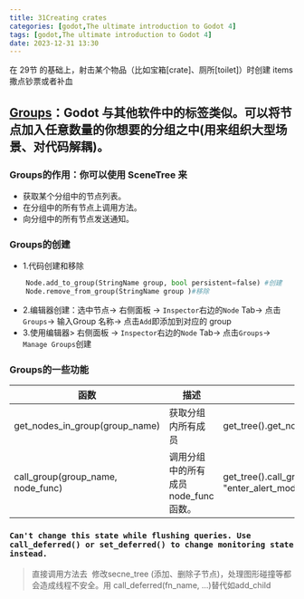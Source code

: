 ```yaml
---
title: 31Creating crates
categories: [godot,The ultimate introduction to Godot 4]
tags: [godot,The ultimate introduction to Godot 4]
date: 2023-12-31 13:30
---
```


在 29节 的基础上，射击某个物品（比如宝箱[crate]、厕所[toilet]）时创建 items 撒点钞票或者补血

## [Groups](https://docs.godotengine.org/zh-cn/4.x/tutorials/scripting/groups.html)：Godot 与其他软件中的标签类似。可以将节点加入任意数量的你想要的分组之中(用来组织大型场景、对代码解耦)。
### Groups的作用：你可以使用 SceneTree 来
- 获取某个分组中的节点列表。
- 在分组中的所有节点上调用方法。
- 向分组中的所有节点发送通知。
### Groups的创建
- 1.代码创建和移除

```python
    Node.add_to_group(StringName group, bool persistent=false) #创建
    Node.remove_from_group(StringName group )#移除
```
- 2.编辑器创建：选中节点-> 右侧面板 -> `Inspector`右边的`Node` Tab-> 点击`Groups`-> 输入Group 名称-> 点击`Add`即添加到对应的 group
- 3.使用编辑器> 右侧面板 -> `Inspector`右边的`Node` Tab-> 点击`Groups`-> `Manage Groups`创建
### Groups的一些功能

函数|描述|实例
---|---|---
get_nodes_in_group(group_name)|获取分组内所有成员|get_tree().get_nodes_in_group("guards")
call_group(group_name, node_func)|调用分组中的所有成员 node_func 函数。|get_tree().call_group("guards", "enter_alert_mode")

### `Can't change this state while flushing queries. Use call_deferred() or set_deferred() to change monitoring state instead.`
 >  直接调用方法去  修改secne_tree (添加、删除子节点)，处理图形碰撞等都会造成线程不安全。用 call_deferred(fn_name, ...)替代如add_child


